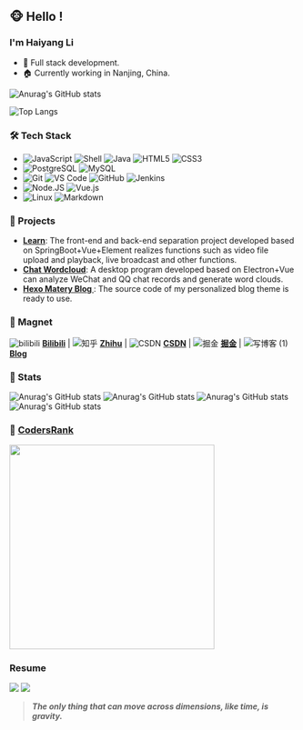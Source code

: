 ## 🐵 Hello !

### I'm Haiyang Li
- 🔨 Full stack development.
- 🏠 Currently working in Nanjing, China.

![Anurag's GitHub stats](https://github-readme-stats.vercel.app/api?username=oceanli2020&show_icons=true&theme=dracula&include_all_commits=true)

![Top Langs](https://github-readme-stats.vercel.app/api/top-langs/?username=oceanli2020&hide=html,ejs,css&&layout=compact)

### 🛠 Tech Stack
- ![JavaScript](https://img.shields.io/badge/-JavaScript-black?style=plastic&logo=javascript)
  ![Shell](https://img.shields.io/badge/-Shell-blasck?style=plastic&logo=Shell)
  ![Java](https://img.shields.io/badge/-java-3f4441?style=plastic&logo=java)
  ![HTML5](https://img.shields.io/badge/-HTML5-E34F26?style=plastic&logo=html5&logoColor=white)
  ![CSS3](https://img.shields.io/badge/-CSS3-1572B6?style=plastic&logo=css3)
- ![PostgreSQL](https://img.shields.io/badge/-PostgreSQL-336791?style=plastic&logo=postgresql)
  ![MySQL](https://img.shields.io/badge/-MySQL-333333?style=flat&logo=mysql)
- ![Git](https://img.shields.io/badge/-Git-black?style=plastic&logo=git)
  ![VS Code](https://img.shields.io/badge/-VS%20Code-007ACC?style=plastic&logo=visual-studio-code)
  ![GitHub](https://img.shields.io/badge/-GitHub-181717?style=plastic&logo=github)
  ![Jenkins](https://img.shields.io/badge/-Jenkins-black?style=plastic&logo=Jenkins)
- ![Node.JS](https://img.shields.io/badge/-Node.JS-black?style=plastic&logo=Node.js)
  ![Vue.js](https://img.shields.io/badge/-Vue.JS-333333?style=flat&logo=Vue.js)
- ![Linux](https://img.shields.io/badge/-Linux-333333?style=flat&logo=Linux&logoColor=FCC624)
  ![Markdown](https://img.shields.io/badge/-Markdown-333333?style=flat&logo=markdown)
    
### 🚀 Projects
- **[Learn](https://github.com/oceanli2020/learn)**: The front-end and back-end separation project developed based on SpringBoot+Vue+Element realizes functions such as video file upload and playback, live broadcast and other functions.
- **[Chat Wordcloud](https://github.com/oceanli2020/chat-wordcloud)**: A desktop program developed based on Electron+Vue can analyze WeChat and QQ chat records and generate word clouds.
- **[Hexo Matery Blog ](https://github.com/oceanli2020/hexo-matery-blog)**: The source code of my personalized blog theme is ready to use.

### 🧲 Magnet
![bilibili](https://user-images.githubusercontent.com/52871280/144736141-6d287968-3165-49ee-a8f2-ef7a2f9e6b14.png) **[Bilibili](https://space.bilibili.com/34689867)**
 | ![知乎](https://user-images.githubusercontent.com/52871280/144736089-ce52aba1-e71d-4a8c-948d-4b7fd1bc1cee.png) **[Zhihu](https://www.zhihu.com/people/li-hai-yang-73-23)**
 | ![CSDN](https://user-images.githubusercontent.com/52871280/144736113-2158fc08-8d42-4617-8dea-4ec943b0a864.png) **[CSDN](https://blog.csdn.net/qq_42943036?spm=1000.2115.3001.5343)**
 | ![掘金](https://user-images.githubusercontent.com/52871280/144736203-5c88638b-eaed-446a-ac90-c74a4a0dd2c2.png) **[掘金](https://juejin.cn/user/1478214424737672)**
 | ![写博客 (1)](https://user-images.githubusercontent.com/52871280/144736501-573244c2-8a68-491b-ba58-b353c6dcb8c9.png) **[Blog](https://haiyangli.com.cn/)**

### 🎈 Stats
![Anurag's GitHub stats](https://stats.justsong.cn/api/zhihu?username=li-hai-yang-73-23)
![Anurag's GitHub stats](https://stats.justsong.cn/api/juejin?id=1478214424737672)
![Anurag's GitHub stats](https://stats.justsong.cn/api/leetcode?username=oceanli2020&cn=true)
![Anurag's GitHub stats](https://stats.justsong.cn/api/bilibili/?id=34689867)

<!-- ### 🎮 Game -->
<!-- ![Travis](https://steam-stat.vercel.app/api?profileName=76561198305392933) -->

### 🚎 [CodersRank](https://profile.codersrank.io/user/oceanli2020)
<img width=360 src="https://cr-ss-service.azurewebsites.net/api/ScreenShot?widget=summary&username=oceanli2020&badges=3&show-avatar=true"/>

### Resume
<img
  src="https://cr-ss-service.azurewebsites.net/api/ScreenShot?widget=education&username=oceanli2020&certificates=false"
/>
<img
  src="https://cr-ss-service.azurewebsites.net/api/ScreenShot?widget=portfolio&username=oceanli2020"
/>

> ***The only thing that can move across dimensions, like time, is gravity.***

